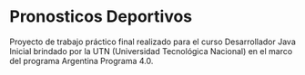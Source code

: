 # Pronosticos Deportivos

  Proyecto de trabajo práctico final realizado para el curso Desarrollador Java Inicial brindado por la UTN 
  (Universidad Tecnológica Nacional) en el marco del programa Argentina Programa 4.0.
  

